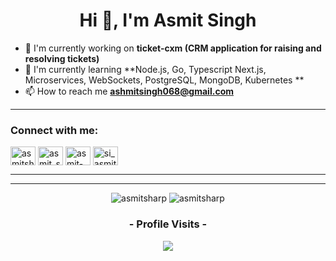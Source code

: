 
<h1 align="center">Hi 👋, I'm Asmit Singh</h1>

- 🔭 I'm currently working on **ticket-cxm (CRM application for raising and resolving tickets)**
- 🌱 I'm currently learning **Node.js, Go, Typescript Next.js, Microservices, WebSockets, PostgreSQL, MongoDB, Kubernetes **
- 📫 How to reach me **ashmitsingh068@gmail.com**


---

<h3 align="left">Connect with me:</h3>
<p align="left">
<a href="https://dev.to/asmitsharp" target="blank"><img align="center" src="https://raw.githubusercontent.com/rahuldkjain/github-profile-readme-generator/master/src/images/icons/Social/devto.svg" alt="asmitsharp" height="30" width="40" /></a>
<a href="https://twitter.com/asmit_si" target="blank"><img align="center" src="https://raw.githubusercontent.com/rahuldkjain/github-profile-readme-generator/master/src/images/icons/Social/twitter.svg" alt="asmit_si" height="30" width="40" /></a>
<a href="https://linkedin.com/in/asmit-singh-4975b615b" target="blank"><img align="center" src="https://raw.githubusercontent.com/rahuldkjain/github-profile-readme-generator/master/src/images/icons/Social/linked-in-alt.svg" alt="asmit-singh-4975b615b" height="30" width="40" /></a>
<a href="https://instagram.com/si_asmit" target="blank"><img align="center" src="https://raw.githubusercontent.com/rahuldkjain/github-profile-readme-generator/master/src/images/icons/Social/instagram.svg" alt="si_asmit" height="30" width="40" /></a>
</p>

---

---

<p align="center">
 <img src="https://github-readme-stats.vercel.app/api?username=asmitsharp&show_icons=true&theme=dark&locale=en" alt="asmitsharp" />
<img  src="https://github-readme-streak-stats.herokuapp.com/?user=asmitsharp&theme=dark" alt="asmitsharp" />
</p>

<h3 align="center">- Profile Visits -</h3>
<p align="center"> 
  <img src="https://profile-counter.glitch.me/asmitsharp/count.svg">
</p>

